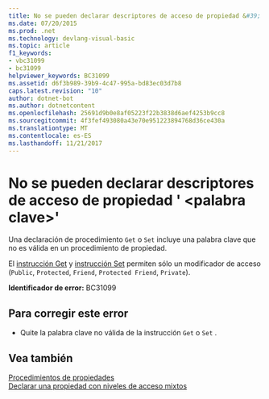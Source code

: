 ```yaml
---
title: No se pueden declarar descriptores de acceso de propiedad &#39; &lt;palabra clave&gt;&#39;
ms.date: 07/20/2015
ms.prod: .net
ms.technology: devlang-visual-basic
ms.topic: article
f1_keywords:
- vbc31099
- bc31099
helpviewer_keywords: BC31099
ms.assetid: d6f3b989-39b9-4c47-995a-bd83ec03d7b8
caps.latest.revision: "10"
author: dotnet-bot
ms.author: dotnetcontent
ms.openlocfilehash: 25691d9b0e8af05223f22b3838d6aef4253b9cc8
ms.sourcegitcommit: 4f3fef493080a43e70e951223894768d36ce430a
ms.translationtype: MT
ms.contentlocale: es-ES
ms.lasthandoff: 11/21/2017
---
```

# <a name="property-accessors-cannot-be-declared-39ltkeywordgt39"></a>No se pueden declarar descriptores de acceso de propiedad &#39; &lt;palabra clave&gt;&#39;
Una declaración de procedimiento `Get` o `Set` incluye una palabra clave que no es válida en un procedimiento de propiedad.  
  
 El [instrucción Get](../../visual-basic/language-reference/statements/get-statement.md) y [instrucción Set](../../visual-basic/language-reference/statements/set-statement.md) permiten sólo un modificador de acceso (`Public`, `Protected`, `Friend`, `Protected Friend`, `Private`).  
  
 **Identificador de error:** BC31099  
  
## <a name="to-correct-this-error"></a>Para corregir este error  
  
-   Quite la palabra clave no válida de la instrucción `Get` o `Set` .  
  
## <a name="see-also"></a>Vea también  
 [Procedimientos de propiedades](../../visual-basic/programming-guide/language-features/procedures/property-procedures.md)  
 [Declarar una propiedad con niveles de acceso mixtos](../../visual-basic/programming-guide/language-features/procedures/how-to-declare-a-property-with-mixed-access-levels.md)
